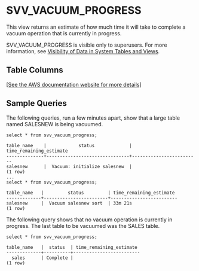 # SVV\_VACUUM\_PROGRESS<a name="r_SVV_VACUUM_PROGRESS"></a>

This view returns an estimate of how much time it will take to complete a vacuum operation that is currently in progress\.

SVV\_VACUUM\_PROGRESS is visible only to superusers\. For more information, see [Visibility of Data in System Tables and Views](c_visibility-of-data.md)\.

## Table Columns<a name="sub-r_SVV_VACUUM_PROGRESS-table-columns"></a>

[\[See the AWS documentation website for more details\]](http://docs.aws.amazon.com/redshift/latest/dg/r_SVV_VACUUM_PROGRESS.html)

## Sample Queries<a name="r_SVV_VACUUM_PROGRESS-sample-queries"></a>

The following queries, run a few minutes apart, show that a large table named SALESNEW is being vacuumed\. 

```
select * from svv_vacuum_progress;

table_name    |            status             | time_remaining_estimate
--------------+-------------------------------+-------------------------
salesnew      |  Vacuum: initialize salesnew  |
(1 row)
...
select * from svv_vacuum_progress;

table_name   |         status         | time_remaining_estimate
-------------+------------------------+-------------------------
salesnew     |  Vacuum salesnew sort  | 33m 21s
(1 row)
```

The following query shows that no vacuum operation is currently in progress\. The last table to be vacuumed was the SALES table\. 

```
select * from svv_vacuum_progress;

table_name   |  status  | time_remaining_estimate
-------------+----------+-------------------------
  sales      | Complete |
(1 row)
```